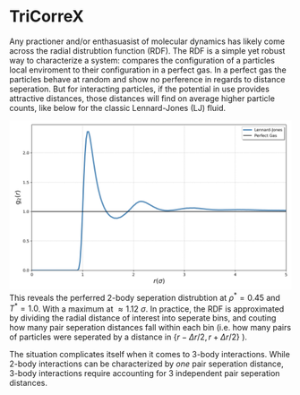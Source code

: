 # TriCorreX
Any practioner and/or enthasuasist of molecular dynamics has likely come across the radial distrubtion function (RDF). The RDF is a simple yet robust way to characterize a system: compares the configuration of a particles local enviroment to their configuration in a perfect gas. In a perfect gas the particles behave at random and show no perference in regards to distance seperation. But for interacting particles, if the potential in use provides attractive distances, those distances will find on average higher particle counts, like below for the classic Lennard-Jones (LJ) fluid. 

![Pair Analysis](images/rdf.png "Pair Analysis Diagram")
This reveals the perferred 2-body seperation distrubtion at $\rho^{*}=0.45$ and $T^{ *}=1.0$. With a maximum at $\approx 1.12 \ \sigma$. In practice, the RDF is approximated by dividing the radial distance of interest into seperate bins, and couting how many pair seperation distances fall within each bin (i.e. how many pairs of particles were seperated by a distance in $\lbrace r-\Delta r / 2, r+\Delta r / 2 \rbrace$
). 

The situation complicates itself when it comes to 3-body interactions. While 2-body interactions can be characterized by *one* pair seperation distance, 3-body interactions require accounting for 3 independent pair seperation distances. 


